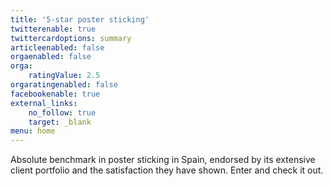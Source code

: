 ```yaml
---
title: '5-star poster sticking'
twitterenable: true
twittercardoptions: summary
articleenabled: false
orgaenabled: false
orga:
    ratingValue: 2.5
orgaratingenabled: false
facebookenable: true
external_links:
    no_follow: true
    target: _blank
menu: home
---
```


Absolute benchmark in poster sticking in Spain, endorsed by its extensive client portfolio and the satisfaction they have shown. Enter and check it out.